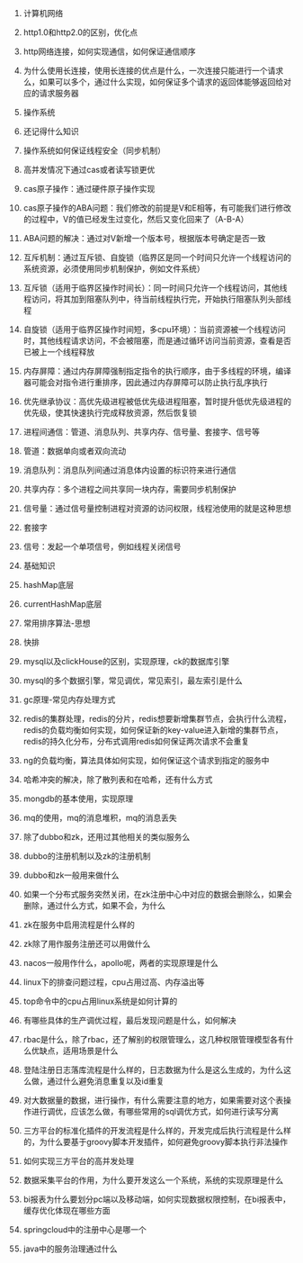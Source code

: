 1. 计算机网络

1. http1.0和http2.0的区别，优化点
2. http网络连接，如何实现通信，如何保证通信顺序
3. 为什么使用长连接，使用长连接的优点是什么，一次连接只能进行一个请求么，如果可以多个，通过什么实现，如何保证多个请求的返回体能够返回给对应的请求服务器

2. 操作系统

1. 还记得什么知识
2. 操作系统如何保证线程安全（同步机制）

1. 高并发情况下通过cas或者读写锁更优
2. cas原子操作：通过硬件原子操作实现

1. cas原子操作的ABA问题：我们修改的前提是V和E相等，有可能我们进行修改的过程中，V的值已经发生过变化，然后又变化回来了（A-B-A）

1. ABA问题的解决：通过对V新增一个版本号，根据版本号确定是否一致

3. 互斥机制：通过互斥锁、自旋锁（临界区是同一个时间只允许一个线程访问的系统资源，必须使用同步机制保护，例如文件系统）

1. 互斥锁（适用于临界区操作时间长）：同一时间只允许一个线程访问，其他线程访问，将其加到阻塞队列中，待当前线程执行完，开始执行阻塞队列头部线程
2. 自旋锁（适用于临界区操作时间短，多cpu环境）：当前资源被一个线程访问时，其他线程请求访问，不会被阻塞，而是通过循环访问当前资源，查看是否已被上一个线程释放

4. 内存屏障：通过内存屏障强制指定指令的执行顺序，由于多线程的环境，编译器可能会对指令进行重排序，因此通过内存屏障可以防止执行乱序执行
5. 优先继承协议：高优先级进程被低优先级进程阻塞，暂时提升低优先级进程的优先级，使其快速执行完成释放资源，然后恢复锁

3. 进程间通信：管道、消息队列、共享内存、信号量、套接字、信号等

1. 管道：数据单向或者双向流动
2. 消息队列：消息队列间通过消息体内设置的标识符来进行通信
3. 共享内存：多个进程之间共享同一块内存，需要同步机制保护
4. 信号量：通过信号量控制进程对资源的访问权限，线程池使用的就是这种思想
5. 套接字
6. 信号：发起一个单项信号，例如线程关闭信号

3. 基础知识

1. hashMap底层
2. currentHashMap底层

4. 常用排序算法-思想

1. 快排

5. mysql以及clickHouse的区别，实现原理，ck的数据库引擎

1. mysql的多个数据引擎，常见调优，常见索引，最左索引是什么

6. gc原理-常见内存处理方式
7. redis的集群处理，redis的分片，redis想要新增集群节点，会执行什么流程，redis的负载均衡如何实现，如何保证新的key-value进入新增的集群节点，redis的持久化分布，分布式调用redis如何保证两次请求不会重复
8. ng的负载均衡，算法具体如何实现，如何保证这个请求到指定的服务中
9. 哈希冲突的解决，除了散列表和在哈希，还有什么方式
10. mongdb的基本使用，实现原理
11. mq的使用，mq的消息堆积，mq的消息丢失
12. 除了dubbo和zk，还用过其他相关的类似服务么

1. dubbo的注册机制以及zk的注册机制
2. dubbo和zk一般用来做什么
3. 如果一个分布式服务突然关闭，在zk注册中心中对应的数据会删除么，如果会删除，通过什么方式，如果不会，为什么
4. zk在服务中启用流程是什么样的
5. zk除了用作服务注册还可以用做什么

13. nacos一般用作什么，apollo呢，两者的实现原理是什么
14. linux下的排查问题过程，cpu占用过高、内存溢出等

1. top命令中的cpu占用linux系统是如何计算的
2. 有哪些具体的生产调优过程，最后发现问题是什么，如何解决

15. rbac是什么，除了rbac，还了解别的权限管理么，这几种权限管理模型各有什么优缺点，适用场景是什么
16. 登陆注册日志落库流程是什么样的，日志数据为什么是这么生成的，为什么这么做，通过什么避免消息重复以及id重复
17. 对大数据量的数据，进行操作，有什么需要注意的地方，如果需要对这个表操作进行调优，应该怎么做，有哪些常用的sql调优方式，如何进行读写分离
18. 三方平台的标准化插件的开发流程是什么样的，开发完成后执行流程是什么样的，为什么要基于groovy脚本开发插件，如何避免groovy脚本执行非法操作
19. 如何实现三方平台的高并发处理
20. 数据采集平台的作用，为什么要开发这么一个系统，系统的实现原理是什么
21. bi报表为什么要划分pc端以及移动端，如何实现数据权限控制，在bi报表中，缓存优化体现在哪些方面
22. springcloud中的注册中心是哪一个
23. java中的服务治理通过什么